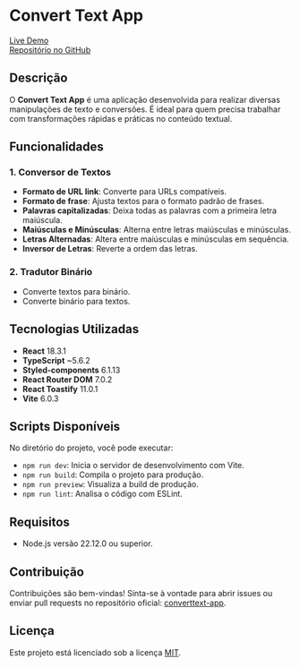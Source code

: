 # Convert Text App

[Live Demo](https://converttext.vercel.app/)  
[Repositório no GitHub](https://github.com/Robson16/converttext-app)

## Descrição

O **Convert Text App** é uma aplicação desenvolvida para realizar diversas manipulações de texto e conversões. É ideal para quem precisa trabalhar com transformações rápidas e práticas no conteúdo textual.

## Funcionalidades

### 1. Conversor de Textos

- **Formato de URL link**: Converte para URLs compatíveis.
- **Formato de frase**: Ajusta textos para o formato padrão de frases.
- **Palavras capitalizadas**: Deixa todas as palavras com a primeira letra maiúscula.
- **Maiúsculas e Minúsculas**: Alterna entre letras maiúsculas e minúsculas.
- **Letras Alternadas**: Altera entre maiúsculas e minúsculas em sequência.
- **Inversor de Letras**: Reverte a ordem das letras.

### 2. Tradutor Binário

- Converte textos para binário.
- Converte binário para textos.

## Tecnologias Utilizadas

- **React** 18.3.1
- **TypeScript** ~5.6.2
- **Styled-components** 6.1.13
- **React Router DOM** 7.0.2
- **React Toastify** 11.0.1
- **Vite** 6.0.3

## Scripts Disponíveis

No diretório do projeto, você pode executar:

- `npm run dev`: Inicia o servidor de desenvolvimento com Vite.
- `npm run build`: Compila o projeto para produção.
- `npm run preview`: Visualiza a build de produção.
- `npm run lint`: Analisa o código com ESLint.

## Requisitos

- Node.js versão 22.12.0 ou superior.

## Contribuição

Contribuições são bem-vindas! Sinta-se à vontade para abrir issues ou enviar pull requests no repositório oficial: [converttext-app](https://github.com/Robson16/converttext-app).

## Licença

Este projeto está licenciado sob a licença [MIT](./LICENCE).
